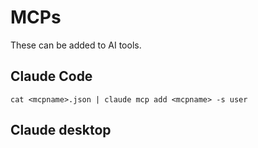 # MCPs

These can be added to AI tools.

## Claude Code

```
cat <mcpname>.json | claude mcp add <mcpname> -s user
```

## Claude desktop

```

```
